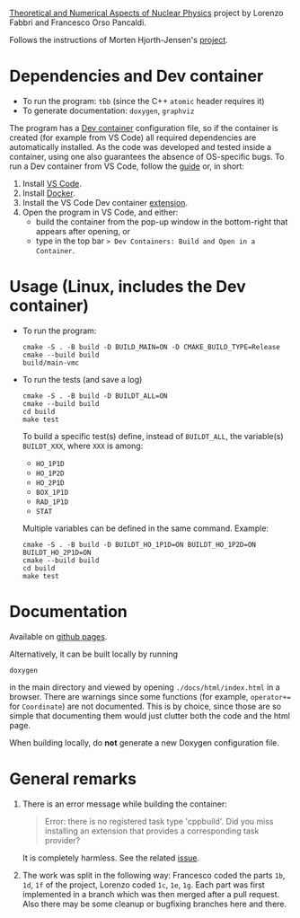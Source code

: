 [Theoretical and Numerical Aspects of Nuclear Physics](https://www.unibo.it/en/study/phd-professional-masters-specialisation-schools-and-other-programmes/course-unit-catalogue/course-unit/2023/433587) project by Lorenzo Fabbri and Francesco Orso Pancaldi.

Follows the instructions of Morten Hjorth-Jensen's [project](https://github.com/CompPhysics/ComputationalPhysics2/blob/gh-pages/doc/Projects/2023/Project1/pdf/Project1.pdf).

# Dependencies and Dev container

- To run the program: `tbb` (since the C++ `atomic` header requires it)
- To generate documentation: `doxygen`, `graphviz`

The program has a [Dev container](https://code.visualstudio.com/docs/devcontainers/containers) configuration file, so if the container is created (for example from VS Code) all required dependencies are automatically installed.
As the code was developed and tested inside a container, using one also guarantees the absence of OS-specific bugs.
To run a Dev container from VS Code, follow the [guide](https://code.visualstudio.com/docs/devcontainers/tutorial) or, in short:
1. Install [VS Code](https://code.visualstudio.com/).
2. Install [Docker](https://www.docker.com/).
3. Install the VS Code Dev container [extension](https://marketplace.visualstudio.com/items?itemName=ms-vscode-remote.remote-containers).
4. Open the program in VS Code, and either:
   -  build the container from the pop-up window in the bottom-right that appears after opening, or
   -  type in the top bar `> Dev Containers: Build and Open in a Container`.

# Usage (Linux, includes the Dev container)

- To run the program:
    ```
    cmake -S . -B build -D BUILD_MAIN=ON -D CMAKE_BUILD_TYPE=Release
    cmake --build build
    build/main-vmc
    ```
- To run the tests (and save a log)
    ```
    cmake -S . -B build -D BUILDT_ALL=ON
    cmake --build build
    cd build
    make test
    ```
    To build a specific test(s) define, instead of `BUILDT_ALL`, the variable(s) `BUILDT_XXX`, where `XXX` is among:
    - `HO_1P1D`
    - `HO_1P2D`
    - `HO_2P1D`
    - `BOX_1P1D`
    - `RAD_1P1D`
    - `STAT`
    
    Multiple variables can be defined in the same command. Example:
    ```
    cmake -S . -B build -D BUILDT_HO_1P1D=ON BUILDT_HO_1P2D=ON BUILDT_HO_2P1D=ON
    cmake --build build
    cd build
    make test
    ```

# Documentation

Available on [github pages](https://fopancaldi.github.io/vmc-project/).

Alternatively, it can be built locally by running
```
doxygen
```
in the main directory and viewed by opening `./docs/html/index.html` in a browser.
There are warnings since some functions (for example, `operator+=` for `Coordinate`) are not documented.
This is by choice, since those are so simple that documenting them would just clutter both the code and the html page.

When building locally, do **not** generate a new Doxygen configuration file.

# General remarks

1. There is an error message while building the container:
    > Error: there is no registered task type 'cppbuild'. Did you miss installing an extension that provides a corresponding task provider?

    It is completely harmless. See the related [issue](https://github.com/microsoft/vscode-cpptools/issues/6450).
2. The work was split in the following way: Francesco coded the parts `1b`, `1d`, `1f` of the project, Lorenzo coded `1c`, `1e`, `1g`. Each part was first implemented in a branch which was then merged after a pull request. Also there may be some cleanup or bugfixing branches here and there.
